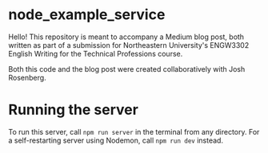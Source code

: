 # node_example_service
Hello! This repository is meant to accompany a Medium blog post, both written as part of a submission for Northeastern University's ENGW3302 English Writing for the Technical Professions course. 

Both this code and the blog post were created collaboratively with Josh Rosenberg. 

# Running the server
To run this server, call `npm run server` in the terminal from any directory.
For a self-restarting server using Nodemon, call `npm run dev` instead.
